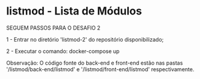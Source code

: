 # listmod - Lista de Módulos

SEGUEM PASSOS PARA O DESAFIO 2

1 - Entrar no diretório 'listmod-2' do repositório disponibilizado;

2 - Executar o comando: 
    docker-compose up

Observação: O código fonte do back-end e front-end estão nas pastas '/listmod/back-end/listmod' e '/listmod/front-end/listmod' respectivamente.

